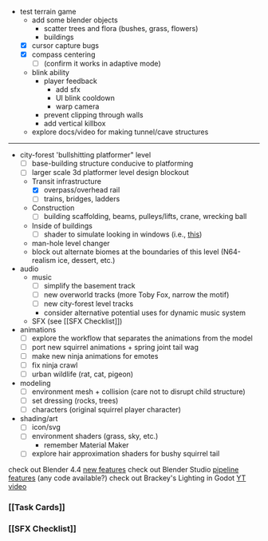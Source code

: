  - test terrain game
	 - add some blender objects
		 - scatter trees and flora (bushes, grass, flowers)
		 - buildings
	 - [x] cursor capture bugs
	 - [x] compass centering
		 - [ ] (confirm it works in adaptive mode)
	 - blink ability
		 - player feedback
			 - add sfx
			 - UI blink cooldown
			 - warp camera
		 - prevent clipping through walls
		 - add vertical killbox
	 - explore docs/video for making tunnel/cave structures
---
 - city-forest 'bullshitting platformer" level
	 - [ ] base-building structure conducive to platforming
	 - [ ] larger scale 3d platformer level design blockout
	 - Transit infrastructure
		 - [x] overpass/overhead rail
		 - [ ] trains, bridges, ladders
	 - Construction
		 - [ ] building scaffolding, beams, pulleys/lifts, crane, wrecking ball
	 - Inside of buildings
		 - [ ] shader to simulate looking in windows (i.e., [this](https://godotshaders.com/shader/interior-mapping-shader/))
	 - man-hole level changer
	 - block out alternate biomes at the boundaries of this level (N64-realism ice, dessert, etc.)
 - audio
	 - music
		 - [ ] simplify the basement track
		 - [ ] new overworld tracks (more Toby Fox, narrow the motif)
		 - [ ] new city-forest level tracks
		 - consider alternative potential uses for dynamic music system
	 - SFX (see [[SFX Checklist]])
 - animations
	 - [ ] explore the workflow that separates the animations from the model
	 - [ ] port new squirrel animations + spring joint tail wag
	 - [ ] make new ninja animations for emotes
	 - [ ] fix ninja crawl
	 - [ ] urban wildlife (rat, cat, pigeon)
- modeling
	- [ ] environment mesh + collision (care not to disrupt child structure)
	- [ ] set dressing (rocks, trees)
	- [ ] characters (original squirrel player character)
- shading/art
	- [ ] icon/svg
	- [ ] environment shaders (grass, sky, etc.)
		- remember Material Maker
	- [ ] explore hair approximation shaders for bushy squirrel tail

check out Blender 4.4 [new features](https://youtu.be/-eqPs-boihU?t=306)
check out Blender Studio [pipeline features](https://studio.blender.org/projects/project-dogwalk/3dbedf9bab5c44/) (any code available?)
check out Brackey's Lighting in Godot [YT video](https://www.youtube.com/watch?v=aRdiiWpA0AA)
### [[Task Cards]]
### [[SFX Checklist]]

